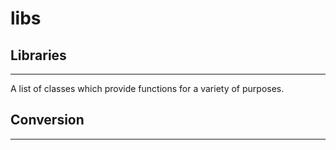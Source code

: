 # libs
## Libraries
---
A list of classes which provide functions for a variety of purposes.

## Conversion
---

